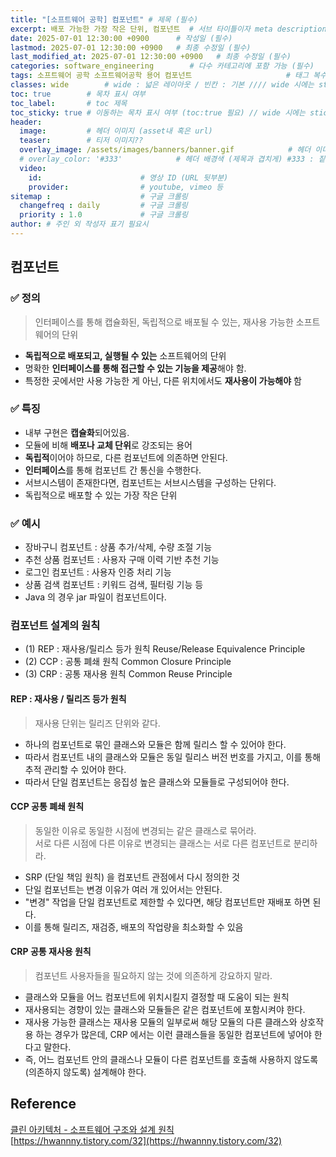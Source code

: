 ```yaml
---
title: "[소프트웨어 공학] 컴포넌트" # 제목 (필수)
excerpt: 배포 가능한 가장 작은 단위, 컴포넌트  # 서브 타이틀이자 meta description (필수)
date: 2025-07-01 12:30:00 +0900      # 작성일 (필수)
lastmod: 2025-07-01 12:30:00 +0900   # 최종 수정일 (필수)
last_modified_at: 2025-07-01 12:30:00 +0900   # 최종 수정일 (필수)
categories: software_engineering        # 다수 카테고리에 포함 가능 (필수)
tags: 소프트웨어 공학 소프트웨어공학 용어 컴포넌트                     # 태그 복수개 가능 (필수)
classes: wide        # wide : 넓은 레이아웃 / 빈칸 : 기본 //// wide 시에는 sticky toc 불가
toc: true        # 목차 표시 여부
toc_label:       # toc 제목
toc_sticky: true # 이동하는 목차 표시 여부 (toc:true 필요) // wide 시에는 sticky toc 불가
header: 
  image:         # 헤더 이미지 (asset내 혹은 url)
  teaser:        # 티저 이미지??
  overlay_image: /assets/images/banners/banner.gif            # 헤더 이미지 (제목과 겹치게)
  # overlay_color: '#333'            # 헤더 배경색 (제목과 겹치게) #333 : 짙은 회색 (필수)
  video:
    id:                      # 영상 ID (URL 뒷부분)
    provider:                # youtube, vimeo 등
sitemap :                    # 구글 크롤링
  changefreq : daily         # 구글 크롤링
  priority : 1.0             # 구글 크롤링
author: # 주인 외 작성자 표기 필요시
---
```

<!--postNo: 20250701_002-->


## 컴포넌트  

### ✅ 정의  

> 인터페이스를 통해 캡슐화된, 독립적으로 배포될 수 있는, 재사용 가능한 소프트웨어의 단위  

- **독립적으로 배포되고, 실행될 수 있는** 소프트웨어의 단위  
- 명확한 **인터페이스를 통해 접근할 수 있는 기능을 제공**해야 함.  
- 특정한 곳에서만 사용 가능한 게 아닌, 다른 위치에서도 **재사용이 가능해야** 함  

### ✅ 특징  

- 내부 구현은 **캡슐화**되어있음.  
- 모듈에 비해 **배포나 교체 단위**로 강조되는 용어  
- **독립적**이어야 하므로, 다른 컴포넌트에 의존하면 안된다.  
- **인터페이스**를 통해 컴포넌트 간 통신을 수행한다.  
- 서브시스템이 존재한다면, 컴포넌트는 서브시스템을 구성하는 단위다.  
- 독립적으로 배포할 수 있는 가장 작은 단위  

### ✅ 예시  

- 장바구니 컴포넌트 : 상품 추가/삭제, 수량 조절 기능  
- 추천 상품 컴포넌트 : 사용자 구매 이력 기반 추천 기능  
- 로그인 컴포넌트 : 사용자 인증 처리 기능  
- 상품 검색 컴포넌트 : 키워드 검색, 필터링 기능 등  
- Java 의 경우 jar 파일이 컴포넌트이다.  

### 컴포넌트 설계의 원칙  

- (1) REP : 재사용/릴리스 등가 원칙 Reuse/Release Equivalence Principle  
- (2) CCP : 공통 폐쇄 원칙 Common Closure Principle  
- (3) CRP : 공통 재사용 원칙 Common Reuse Principle  

#### REP : 재사용 / 릴리즈 등가 원칙  

> 재사용 단위는 릴리즈 단위와 같다.  

- 하나의 컴포넌트로 묶인 클래스와 모듈은 함께 릴리스 할 수 있어야 한다.
- 따라서 컴포넌트 내의 클래스와 모듈은 동일 릴리스 버전 번호를 가지고, 이를 통해 추적 관리할 수 있어야 한다.
- 따라서 단일 컴포넌트는 응집성 높은 클래스와 모듈들로 구성되어야 한다.  

#### CCP 공통 폐쇄 원칙  

> 동일한 이유로 동일한 시점에 변경되는 같은 클래스로 묶어라.  
> 서로 다른 시점에 다른 이유로 변경되는 클래스는 서로 다른 컴포넌트로 분리하라.  

- SRP (단일 책임 원칙) 을 컴포넌트 관점에서 다시 정의한 것  
- 단일 컴포넌트는 변경 이유가 여러 개 있어서는 안된다.  
- "변경" 작업을 단일 컴포넌트로 제한할 수 있다면, 해당 컴포넌트만 재배포 하면 된다.  
- 이를 통해 릴리즈, 재검증, 배포의 작업량을 최소화할 수 있음  

#### CRP 공통 재사용 원칙  

> 컴포넌트 사용자들을 필요하지 않는 것에 의존하게 강요하지 말라.  

- 클래스와 모듈을 어느 컴포넌트에 위치시킬지 결정할 때 도움이 되는 원칙  
- 재사용되는 경향이 있는 클래스와 모듈들은 같은 컴포넌트에 포함시켜야 한다.  
- 재사용 가능한 클래스는 재사용 모듈의 일부로써 해당 모듈의 다른 클래스와 상호작용 하는 경우가 많은데, CRP 에서는 이런 클래스들을 동일한 컴포넌트에 넣어야 한다고 말한다.  
- 즉, 어느 컴포넌트 안의 클래스나 모듈이 다른 컴포넌트를 호출해 사용하지 않도록(의존하지 않도록) 설계해야 한다.  

## Reference  

[클린 아키텍처 - 소프트웨어 구조와 설계 원칙](https://search.shopping.naver.com/book/catalog/32491453506)  
[https://hwannny.tistory.com/32](https://hwannny.tistory.com/32)  

